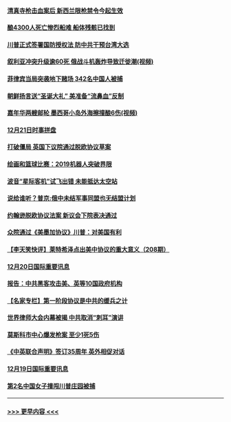 #### [清真寺枪击血案后 新西兰限枪禁令今起生效](../pages/prog202/a102734655.md?t=12212101) 
#### [酿4300人死亡惨烈船难 船体残骸已找到](../pages/prog202/a102734585.md?t=12212101) 
#### [川普正式签署国防授权法 防中共干预台湾大选](../pages/prog202/a102734587.md?t=12212101) 
#### [叙利亚冲突升级逾60死 俄战斗机轰炸导致迁徙潮(视频)](../pages/prog202/a102734403.md?t=12212101) 
#### [菲律宾当局突袭地下赌场 342名中国人被捕](../pages/prog202/a102734392.md?t=12212101) 
#### [朝鲜扬言送“圣诞大礼” 美准备“流鼻血”反制](../pages/prog202/a102734387.md?t=12212101) 
#### [嘉年华两艘邮轮 墨西哥小岛外海擦撞酿6伤(视频)](../pages/prog202/a102734357.md?t=12212101) 
#### [12月21日时事拼盘](../pages/prog202/a102734213.md?t=12212101) 
#### [打破僵局 英国下议院通过脱欧协议草案](../pages/prog202/a102734197.md?t=12212101) 
#### [绘画和篮球比赛：2019机器人突破界限](../pages/prog202/a102734175.md?t=12212101) 
#### [波音“星际客机”试飞出错 未能抵达太空站](../pages/prog202/a102734149.md?t=12212101) 
#### [说给谁听？普京:俄中未结军事同盟也无结盟计划](../pages/prog202/a102734128.md?t=12212101) 
#### [约翰逊脱欧协议法案 新议会下院表决通过](../pages/prog202/a102734008.md?t=12212101) 
#### [众院通过《美墨加协议》川普：对美国有利](../pages/prog202/a102733996.md?t=12212101) 
#### [【李天笑快评】莱特希泽点出美中协议的重大意义（208期）](../pages/prog202/a102733955.md?t=12212101) 
#### [12月20日国际重要讯息](../pages/prog202/a102733811.md?t=12212101) 
#### [报告：中共黑客攻击美、英等10国政府机构](../pages/prog202/a102733695.md?t=12212101) 
#### [【名家专栏】第一阶段协议是中共的缓兵之计](../pages/prog202/a102733104.md?t=12212101) 
#### [世界律师大会内幕被揭 中共取消“刺耳”演讲](../pages/prog202/a102733621.md?t=12212101) 
#### [莫斯科市中心爆发枪案 至少1死5伤](../pages/prog202/a102733367.md?t=12212101) 
#### [《中英联合声明》签订35周年 英外相促对话](../pages/prog202/a102733192.md?t=12212101) 
#### [12月19日国际重要讯息](../pages/prog202/a102732934.md?t=12212101) 
#### [第2名中国女子擅闯川普庄园被捕](../pages/prog202/a102732884.md?t=12212101) 

----
#### [ >>> 更早内容 <<< ](../indexes/prog202-earlier.md)
